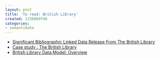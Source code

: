 ```yaml
---
layout: post
title: 'To read: British Library'
created: 1336069748
categories:
- semantikoha
---
```

<ul>
<li><a href="http://consulting.talis.com/2011/07/significant-bibliographic-linked-data-release-from-the-british-library/">Significant Bibliographic Linked Data Release From The British Library
</a></li>
<li><a href="http://consulting.talis.com/case-study/british-library-explores-linked-data/">Case study : The British Library</a></li>
<li><a href="http://consulting.talis.com/2011/07/british-library-data-model-overview/">British Library Data Model: Overview
</a></li>
</ul>
